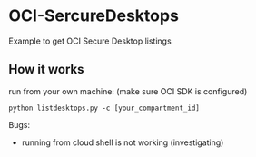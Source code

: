 # OCI-SercureDesktops
Example to get OCI Secure Desktop listings

## How it works

run from your own machine: (make sure OCI SDK is configured)
```
python listdesktops.py -c [your_compartment_id]
```

Bugs:
- running from cloud shell is not working (investigating)
